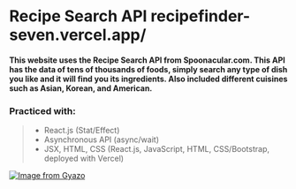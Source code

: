 # Recipe Search API recipefinder-seven.vercel.app/

#### This website uses the Recipe Search API from Spoonacular.com. This API has the data of tens of thousands of foods, simply search any type of dish you like and it will find you its ingredients. Also included different cuisines such as Asian, Korean, and American.

### Practiced with: 
> - React.js (Stat/Effect)
> - Asynchronous API (async/wait)
> - JSX, HTML, CSS
(React.js, JavaScript, HTML, CSS/Bootstrap, deployed with Vercel)

[![Image from Gyazo](https://i.gyazo.com/82d7e9ad694fc5cd9ef3351dfa1ca196.gif)](https://gyazo.com/82d7e9ad694fc5cd9ef3351dfa1ca196)
